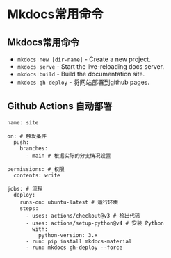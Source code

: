 # Mkdocs常用命令

## Mkdocs常用命令

- `mkdocs new [dir-name]` - Create a new project.
- `mkdocs serve` - Start the live-reloading docs server.
- `mkdocs build` - Build the documentation site.
- `mkdocs gh-deploy` - 将网站部署到github pages.

## Github Actions 自动部署

```
name: site

on: # 触发条件
  push:
    branches:
      - main # 根据实际的分支情况设置

permissions: # 权限
  contents: write

jobs: # 流程
  deploy:
    runs-on: ubuntu-latest # 运行环境
    steps:
      - uses: actions/checkout@v3 # 检出代码
      - uses: actions/setup-python@v4 # 安装 Python
        with:
          python-version: 3.x
      - run: pip install mkdocs-material 
      - run: mkdocs gh-deploy --force

```
